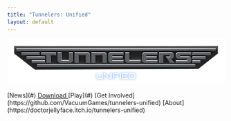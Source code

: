 ```yaml
---
title: "Tunnelers: Unified"
layout: default
---
```



![image](/assets/tunnelers-logo-itchio.png)

<span class="linkbar">
  [News](#)
  <a target="_blank" href="https://doctorjellyface.itch.io/tunnelers-unified/purchase?popup=1">
    Download
  </a>
  <span class="play">
    [Play](#)
  </span>
  [Get Involved](https://github.com/VacuumGames/tunnelers-unified)
  [About](https://doctorjellyface.itch.io/tunnelers-unified)
</span>
